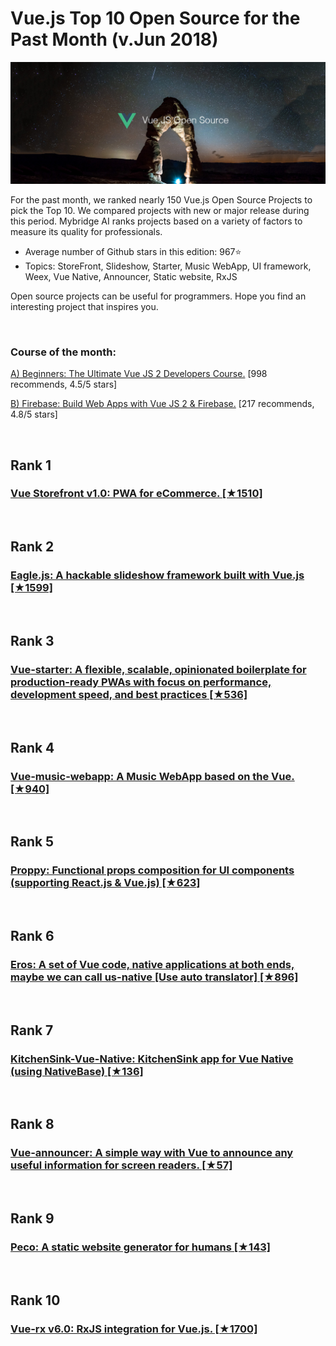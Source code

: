 # Vue.js Top 10 Open Source for the Past Month (v.Jun 2018)

<img src="june-vuejs-opensource.jpg" width="800" alt="Mybridge"></a>

For the past month, we ranked nearly 150 Vue.js Open Source Projects to pick the Top 10. 
We compared projects with new or major release during this period. Mybridge AI ranks projects based on a variety of factors to measure its quality for professionals.

* Average number of Github stars in this edition: 967⭐️
* Topics: StoreFront, Slideshow, Starter, Music WebApp, UI framework, Weex, Vue Native, Announcer, Static website, RxJS

Open source projects can be useful for programmers. Hope you find an interesting project that inspires you.

<br>

### Course of the month:

[A) Beginners: The Ultimate Vue JS 2 Developers Course.](http://bit.ly/2y6WuOJ) [998 recommends, 4.5/5 stars]

[B) Firebase: Build Web Apps with Vue JS 2 & Firebase.](http://bit.ly/2Iqf4p6) [217 recommends, 4.8/5 stars]


<br>

## Rank 1
### [Vue Storefront v1.0: PWA for eCommerce. [★1510]](https://github.com/DivanteLtd/vue-storefront?utm_source=mybridge&utm_medium=blog&utm_campaign=read_more)


<br>

## Rank 2
### [Eagle.js: A hackable slideshow framework built with Vue.js [★1599]](https://github.com/Zulko/eagle.js?utm_source=mybridge&utm_medium=blog&utm_campaign=read_more)


<br>

## Rank 3
### [Vue-starter: A flexible, scalable, opinionated boilerplate for production-ready PWAs with focus on performance, development speed, and best practices [★536]](https://github.com/devCrossNet/vue-starter?utm_source=mybridge&utm_medium=blog&utm_campaign=read_more)


<br>

## Rank 4
### [Vue-music-webapp: A Music WebApp based on the Vue. [★940]](https://github.com/CaiJinyc/vue-music-webapp?utm_source=mybridge&utm_medium=blog&utm_campaign=read_more)


<br>

## Rank 5
### [Proppy: Functional props composition for UI components (supporting React.js & Vue.js) [★623]](https://github.com/fahad19/proppy?utm_source=mybridge&utm_medium=blog&utm_campaign=read_more)


<br>

## Rank 6
### [Eros: A set of Vue code, native applications at both ends, maybe we can call us-native [Use auto translator] [★896]](https://github.com/bmfe/eros?utm_source=mybridge&utm_medium=blog&utm_campaign=read_more)


<br>

## Rank 7
### [KitchenSink-Vue-Native: KitchenSink app for Vue Native (using NativeBase) [★136]](https://github.com/GeekyAnts/KitchenSink-Vue-Native?utm_source=mybridge&utm_medium=blog&utm_campaign=read_more)


<br>

## Rank 8
### [Vue-announcer: A simple way with Vue to announce any useful information for screen readers. [★57]](https://github.com/vue-a11y/vue-announcer?utm_source=mybridge&utm_medium=blog&utm_campaign=read_more)


<br>

## Rank 9
### [Peco: A static website generator for humans  [★143]](https://github.com/egojump/peco?utm_source=mybridge&utm_medium=blog&utm_campaign=read_more)


<br>

## Rank 10
### [Vue-rx v6.0: RxJS integration for Vue.js. [★1700]](https://github.com/vuejs/vue-rx?utm_source=mybridge&utm_medium=blog&utm_campaign=read_more)
